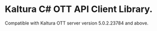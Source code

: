 # Kaltura C# OTT API Client Library.
Compatible with Kaltura OTT server version 5.0.2.23784 and above.
